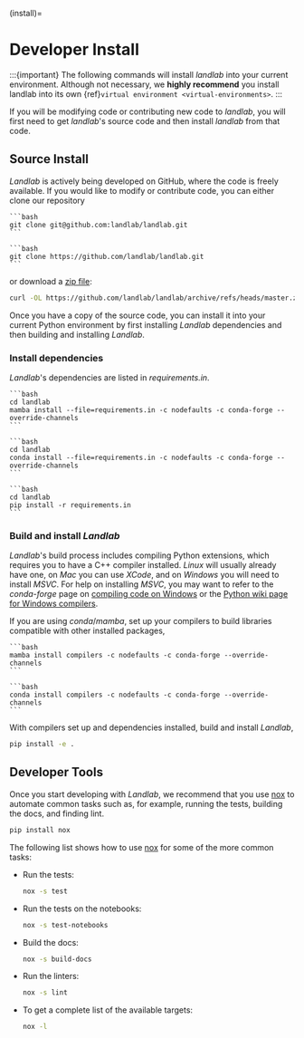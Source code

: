 (install)=

# Developer Install

:::{important}
The following commands will install *landlab* into your current environment. Although
not necessary, we **highly recommend** you install landlab into its own
{ref}`virtual environment <virtual-environments>`.
:::

If you will be modifying code or contributing new code to *landlab*, you will first
need to get *landlab*'s source code and then install *landlab* from that code.

## Source Install

*Landlab* is actively being developed on GitHub, where the code is freely available.
If you would like to modify or contribute code, you can either clone our
repository

````{tab} ssh
```bash
git clone git@github.com:landlab/landlab.git
```
````

````{tab} https
```bash
git clone https://github.com/landlab/landlab.git
```
````

or download a [zip file](https://github.com/landlab/landlab/archive/refs/heads/master.zip):

```bash
curl -OL https://github.com/landlab/landlab/archive/refs/heads/master.zip
```

Once you have a copy of the source code, you can install it into your current
Python environment by first installing *Landlab* dependencies and then building
and installing *Landlab*.

### Install dependencies

*Landlab*'s dependencies are listed in *requirements.in*.

````{tab} mamba
```bash
cd landlab
mamba install --file=requirements.in -c nodefaults -c conda-forge --override-channels
```
````

````{tab} conda
```bash
cd landlab
conda install --file=requirements.in -c nodefaults -c conda-forge --override-channels
```
````

````{tab} pip
```bash
cd landlab
pip install -r requirements.in
```
````

### Build and install *Landlab*

*Landlab*'s build process includes compiling Python extensions, which requires
you to have a C++ compiler installed. *Linux* will usually already have one,
on *Mac* you can use *XCode*, and on *Windows* you will need to install *MSVC*.
For help on installing *MSVC*, you may want to refer to the *conda-forge* page
on [compiling code on Windows](https://conda-forge.org/docs/maintainer/knowledge_base/#particularities-on-windows)
or the [Python wiki page for Windows compilers](https://wiki.python.org/moin/WindowsCompilers).

If you are using *conda*/*mamba*, set up your compilers to build libraries
compatible with other installed packages,

````{tab} mamba
```bash
mamba install compilers -c nodefaults -c conda-forge --override-channels
```
````

````{tab} conda
```bash
conda install compilers -c nodefaults -c conda-forge --override-channels
```
````

With compilers set up and dependencies installed, build and install *Landlab*,

```bash
pip install -e .
```

## Developer Tools

Once you start developing with *Landlab*, we recommend that you use [nox]  to
automate common tasks such as, for example, running the tests, building the docs, and
finding lint.

```bash
pip install nox
```

The following list shows how to use [nox] for some of the more common tasks:

- Run the tests:

  ```bash
  nox -s test
  ```

- Run the tests on the notebooks:

  ```bash
  nox -s test-notebooks
  ```

- Build the docs:

  ```bash
  nox -s build-docs
  ```

- Run the linters:

  ```bash
  nox -s lint
  ```

- To get a complete list of the available targets:

  ```bash
  nox -l
  ```

[nox]: https://nox.thea.codes/en/stable/
